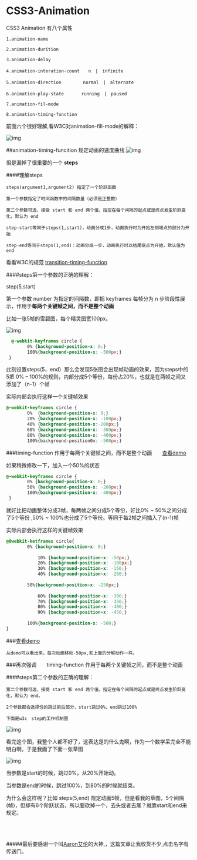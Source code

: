 # CSS3-Animation


CSS3 Animation 有八个属性

    1.animation-name
  
    2.animation-durition
  
    3.animation-delay
    
    4.animation-interation-count　　n　|　infinite
    
    5.animation-direction　　　　　normal　|　alternate
    
    6.animation-play-state　　　　running　|　paused
    
    7.animation-fil-mode
    
    8.animation-timing-function
    

 前面六个很好理解,看W3C对animation-fill-mode的解释：
    
    
  ![img](https://github.com/herohql521/js-tips/blob/master/imgs/animation-fill-mode.JPG)
  
  
##animation-timing-funcition 规定动画的速度曲线
  ![img](http://images0.cnblogs.com/blog/329084/201507/110906315961940.png)
  
  但是漏掉了很重要的一个 <b>steps</b>
 
####理解steps

    steps(argument1,argument2) 指定了一个阶跃函数
    
    第一个参数指定了时间函数中的间隔数量（必须是正整数）
    
    第二个参数可选，接受 start 和 end 两个值，指定在每个间隔的起点或是终点发生阶跃变化，默认为 end
    
    step-start等同于steps(1,start)，动画分成1步，动画执行时为开始左侧端点的部分为开始
    
    step-end等同于steps(1,end)：动画分成一步，动画执行时以结尾端点为开始，默认值为end
    
    
看看W3C的规范 [transition-timing-function](https://www.w3.org/TR/2012/WD-css3-transitions-20120403/#transition-timing-function-property)
    
####steps第一个参数的正确的理解：

step(5,start)</br>
    
第一个参数 number 为指定的间隔数，即把 keyframes 每帧分为 n 步阶段性展示，作用于<b>每两个关键帧之间，而不是整个动画</b></br>


比如一张5帧的雪碧图，每个精灵图宽100px。

![img](https://herohql521.github.io/CSS3-Animation/5fps.jpg)


```css
  @-webkit-keyframes circle {
        0% {background-position-x: 0;}
        100%{background-position-x: -500px;}
 }
 ```
 
 此刻设置steps(5，end）那么会发现5张图会出现帧动画的效果，因为steps中的5把 0%  – 100%的规则，内部分成5个等份，每份占20%，也就是在两帧之间又添加了（n-1）个帧

实际内部会执行这样一个关键帧效果<br>

```css
@-webkit-keyframes circle {
        0%  {background-position-x: 0;}
        20% {background-position-x: -100px;}
        40% {background-position-x:-200px;}
        60% {background-position-x: -300px;}
        80% {background-position-x: -400px;}
        100%{background-position0x: -500px;}
```

###timing-function 作用于每两个关键帧之间，而不是整个动画　　[查看demo](https://herohql521.github.io/CSS3-Animation/5fps.html)

如果稍微修改一下，加入一个50%的状态</br>

```css
@-webkit-keyframes circle {
        0% {background-position-x: 0;}
        50% {background-position-x: -200px;}
        100%{background-position-x: -400px;}
 }
 ```
 
就好比把动画整体分成3帧，每两帧之间分成5个等份，好比0% ~ 50%之间分成了5个等份 ,50% ~ 100%也分成了5个等份。等同于每2帧之间插入了(n-1)帧 

实际内部会执行这样的关键帧效果

```css
@0webkit-ketframes circle{
        0% {background-position-x: 0;}
        
            10% {background-position-x: -50px;}
            20% {background-position-x: -100px;}
            30% {background-position-x: -150;}
            40% {background-position-x: -200;}
            
        50%{background-position-x: -250px;}
            
            60% {background-position-x: -300;}
            70% {background-position-x: -350;}
            80% {background-position-x: -400;}
            90% {background-position-x: -450;}
            
        100%{background-position-x: -500;}
}
```

###[查看demo](https://herohql521.github.io/CSS3-Animation/5fps2.html)
    
    从demo可以看出来，每次动画移动-50px,和上面的分解动作一样。
    
###再次强调　　timing-function 作用于每两个关键帧之间，而不是整个动画

####steps第二个参数的正确的理解：

    第二个参数可选，接受 start 和 end 两个值，指定在每个间隔的起点或是终点发生阶跃变化，默认为 end。
    
    2个参数都会选择性的跳过前后部分，start跳过0%，end跳过100%
    
    下面是w3c　step的工作机制图

![img](http://images.cnitblog.com/i/596159/201406/091121212334792.png)

看完这个图，我整个人都不好了，这表达是的什么鬼啊，作为一个数学呆完全不能明白啊。于是我画了下面一张草图

![img](https://herohql521.github.io/CSS3-Animation/zb.jpg)

当参数是start的时候，跳过0%，从20%开始动。

当参数是end的时候，跳过100%，到80%的时候就结束。

为什么会这样呢？比如 steps(5,end) 规定动画5帧，但是看我的草图，5个间隔(帧)，但却有6个阶跃状态，所以要砍掉一个，去头或者去尾？就靠start和end来规定。


 </br> </br> </br>
#####最后要感谢一个叫[Aaron艾伦](http://www.cnblogs.com/aaronjs/p/4642015.html)的大神,，这篇文章让我收货不少,点击名字有传送门。

    
    
    
    
